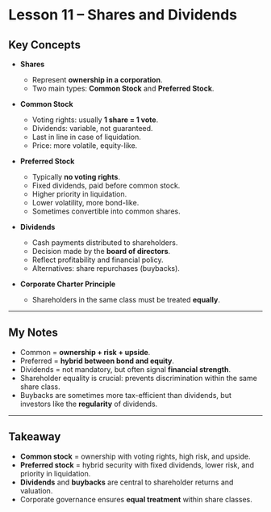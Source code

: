 # Lesson 11 – Shares and Dividends

## Key Concepts

- **Shares**  
  - Represent **ownership in a corporation**.  
  - Two main types: **Common Stock** and **Preferred Stock**.  

- **Common Stock**  
  - Voting rights: usually **1 share = 1 vote**.  
  - Dividends: variable, not guaranteed.  
  - Last in line in case of liquidation.  
  - Price: more volatile, equity-like.  

- **Preferred Stock**  
  - Typically **no voting rights**.  
  - Fixed dividends, paid before common stock.  
  - Higher priority in liquidation.  
  - Lower volatility, more bond-like.  
  - Sometimes convertible into common shares.  

- **Dividends**  
  - Cash payments distributed to shareholders.  
  - Decision made by the **board of directors**.  
  - Reflect profitability and financial policy.  
  - Alternatives: share repurchases (buybacks).  

- **Corporate Charter Principle**  
  - Shareholders in the same class must be treated **equally**.  

---

## My Notes

- Common = **ownership + risk + upside**.  
- Preferred = **hybrid between bond and equity**.  
- Dividends = not mandatory, but often signal **financial strength**.  
- Shareholder equality is crucial: prevents discrimination within the same share class.  
- Buybacks are sometimes more tax-efficient than dividends, but investors like the **regularity** of dividends.  

---

## Takeaway

- **Common stock** = ownership with voting rights, high risk, and upside.  
- **Preferred stock** = hybrid security with fixed dividends, lower risk, and priority in liquidation.  
- **Dividends** and **buybacks** are central to shareholder returns and valuation.  
- Corporate governance ensures **equal treatment** within share classes.  


